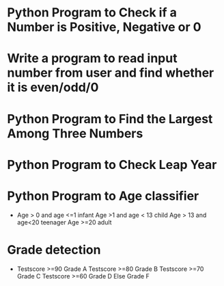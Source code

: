 # Python Program to Check if a Number is Positive, Negative or 0
# Write a program to read input number from user and find whether it is even/odd/0
# Python Program to Find the Largest Among Three Numbers
# Python Program to Check Leap Year

# Python Program to Age classifier
*   Age > 0 and age <=1 	infant
    Age >1 and age < 13 	child
    Age > 13 and age<20 	teenager
    Age >=20    adult

# Grade detection
* Testscore >=90  Grade A
  Testscore >=80  Grade B
  Testscore >=70  Grade C
  Testscore >=60    Grade D
  Else Grade F

  

